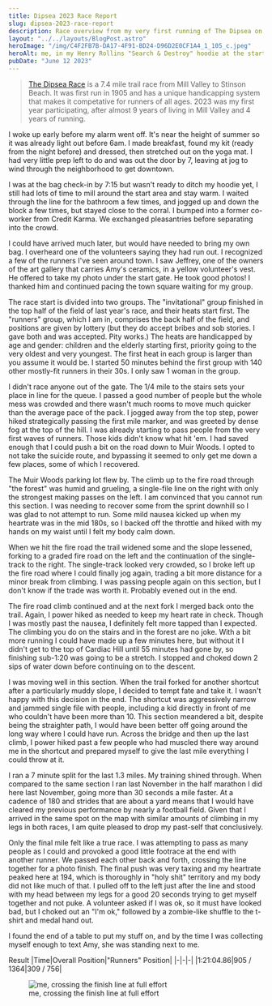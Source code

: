 ```yaml
---
title: Dipsea 2023 Race Report
slug: dipsea-2023-race-report
description: Race overview from my very first running of The Dipsea on June 11, 2023
layout: "../../layouts/BlogPost.astro"
heroImage: "/img/C4F2FB7B-DA17-4F91-BD24-D96D2E0CF1A4_1_105_c.jpeg"
heroAlt: me, in my Henry Rollins "Search & Destroy" hoodie at the start line.
pubDate: "June 12 2023"
---
```


> [The Dipsea Race](https://www.dipsea.org) is a 7.4 mile trail race from Mill Valley to Stinson Beach. It was first run in 1905 and has a unique handicapping system that makes it competative for runners of all ages. 2023 was my first year participating, after almost 9 years of living in Mill Valley and 4 years of running.

I woke up early before my alarm went off. It's near the height of summer so it was already light out before 6am. I made breakfast, found my kit (ready from the night before) and dressed, then stretched out on the yoga mat. I had very little prep left to do and was out the door by 7, leaving at jog to wind through the neighborhood to get downtown.

I was at the bag check-in by 7:15 but wasn't ready to ditch my hoodie yet, I still had lots of time to mill around the start area and stay warm. I waited through the line for the bathroom a few times, and jogged up and down the block a few times, but stayed close to the corral. I bumped into a former co-worker from Credit Karma. We exchanged pleasantries before separating into the crowd.

I could have arrived much later, but would have needed to bring my own bag. I overheard one of the volunteers saying they had run out. I recognized a few of the runners I've seen around town. I saw Jeffrey, one of the owners of the art gallery that carries Amy's ceramics, in a yellow volunteer's vest. He offered to take my photo under the start gate. He took good photos! I thanked him and continued pacing the town square waiting for my group.

The race start is divided into two groups. The "invitational" group finished in the top half of the field of last year's race, and their heats start first. The "runners" group, which I am in, comprises the back half of the field, and positions are given by lottery (but they do accept bribes and sob stories. I gave both and was accepted. Pity works.) The heats are handicapped by age and gender: children and the elderly starting first, priority going to the very oldest and very youngest. The first heat in each group is larger than you assume it would be. I started 50 minutes behind the first group with 140 other mostly-fit runners in their 30s. I only saw 1 woman in the group.

I didn't race anyone out of the gate. The 1/4 mile to the stairs sets your place in line for the queue. I passed a good number of people but the whole mess was crowded and there wasn't much rooms to move much quicker than the average pace of the pack. I jogged away from the top step, power hiked strategically passing the first mile marker, and was greeted by dense fog at the top of the hill. I was already starting to pass people from the very first waves of runners. Those kids didn't know what hit 'em. I had saved enough that I could push a bit on the road down to Muir Woods. I opted to not take the suicide route, and bypassing it seemed to only get me down a few places, some of which I recovered.

The Muir Woods parking lot flew by. The climb up to the fire road through "the forest" was humid and grueling, a single-file line on the right with only the strongest making passes on the left. I am convinced that you cannot run this section. I was needing to recover some from the sprint downhill so I was glad to not attempt to run. Some mild nausea kicked up when my heartrate was in the mid 180s, so I backed off the throttle and hiked with my hands on my waist until I felt my body calm down.

When we hit the fire road the trail widened some and the slope lessened, forking to a graded fire road on the left and the continuation of the single-track to the right. The single-track looked very crowded, so I broke left up the fire road where I could finally jog again, trading a bit more distance for a minor break from climbing. I was passing people again on this section, but I don't know if the trade was worth it. Probably evened out in the end.

The fire road climb continued and at the next fork I merged back onto the trail. Again, I power hiked as needed to keep my heart rate in check. Though I was mostly past the nausea, I definitely felt more tapped than I expected. The climbing you do on the stairs and in the forest are no joke. With a bit more running I could have made up a few minutes here, but without it I didn't get to the top of Cardiac Hill until 55 minutes had gone by, so finishing sub-1:20 was going to be a stretch. I stopped and choked down 2 sips of water down before continuing on to the descent.

I was moving well in this section. When the trail forked for another shortcut after a particularly muddy slope, I decided to tempt fate and take it. I wasn't happy with this decision in the end. The shortcut was aggressively narrow and jammed single file with people, including a kid directly in front of me who couldn't have been more than 10. This section meandered a bit, despite being the straighter path, I would have been better off going around the long way where I could have run. Across the bridge and then up the last climb, I power hiked past a few people who had muscled there way around me in the shortcut and prepared myself to give the last mile everything I could throw at it.

I ran a 7 minute split for the last 1.3 miles. My training shined through. When compared to the same section I ran last November in the half marathon I did here last November, going more than 30 seconds a mile faster. At a cadence of 180 and strides that are about a yard means that I would have cleared my previous performance by nearly a football field. Given that I arrived in the same spot on the map with similar amounts of climbing in my legs in both races, I am quite pleased to drop my past-self that conclusively.

Only the final mile felt like a true race. I was attempting to pass as many people as I could and provoked a good little footrace at the end with another runner. We passed each other back and forth, crossing the line together for a photo finish. The final push was very taxing and my heartrate peaked here at 194, which is thoroughly in "holy shit" territory and my body did not like much of that. I pulled off to the left just after the line and stood with my head between my legs for a good 20 seconds trying to get myself together and not puke. A volunteer asked if I was ok, so it must have looked bad, but I choked out an "I'm ok," followed by a zombie-like shuffle to the t-shirt and medal hand out.

I found the end of a table to put my stuff on, and by the time I was collecting myself enough to text Amy, she was standing next to me.

Result
|Time|Overall Position|"Runners" Position|
|-|-|-|
|1:21:04.86|905 / 1364|309 / 756|

<figure>
  <img src="/img/1B9CED58-0ECD-47B3-B640-A1514447C7F5_1_105_c.jpeg" alt="me, crossing the finish line at full effort" />
  <figcaption>me, crossing the finish line at full effort</figcaption>
</figure>
